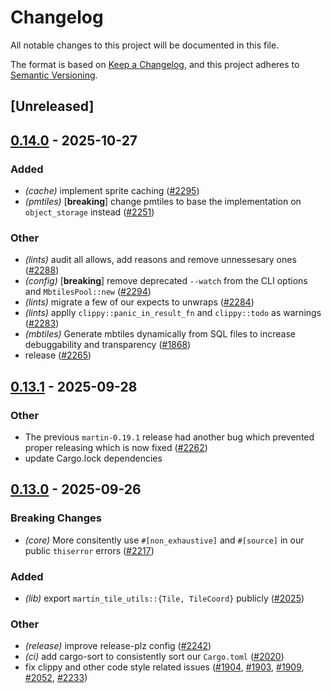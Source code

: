 # Changelog

All notable changes to this project will be documented in this file.

The format is based on [Keep a Changelog](https://keepachangelog.com/en/1.0.0/),
and this project adheres to [Semantic Versioning](https://semver.org/spec/v2.0.0.html).

## [Unreleased]

## [0.14.0](https://github.com/maplibre/martin/compare/mbtiles-v0.13.1...mbtiles-v0.14.0) - 2025-10-27

### Added

- *(cache)* implement sprite caching ([#2295](https://github.com/maplibre/martin/pull/2295))
- *(pmtiles)* [**breaking**] change pmtiles to base the implementation on `object_storage` instead ([#2251](https://github.com/maplibre/martin/pull/2251))

### Other

- *(lints)* audit all allows, add reasons and remove unnessesary ones ([#2288](https://github.com/maplibre/martin/pull/2288))
- *(config)* [**breaking**] remove deprecated `--watch` from the CLI options and `MbtilesPool::new` ([#2294](https://github.com/maplibre/martin/pull/2294))
- *(lints)* migrate a few of our expects to unwraps ([#2284](https://github.com/maplibre/martin/pull/2284))
- *(lints)* applly `clippy::panic_in_result_fn` and `clippy::todo` as warnings ([#2283](https://github.com/maplibre/martin/pull/2283))
- *(mbtiles)* Generate mbtiles dynamically from SQL files to increase debuggability and transparency ([#1868](https://github.com/maplibre/martin/pull/1868))
- release ([#2265](https://github.com/maplibre/martin/pull/2265))

## [0.13.1](https://github.com/maplibre/martin/compare/mbtiles-v0.13.0...mbtiles-v0.13.1) - 2025-09-28

### Other

- The previous `martin-0.19.1` release had another bug which prevented proper releasing which is now fixed ([#2262](https://github.com/maplibre/martin/pull/2262))
- update Cargo.lock dependencies

## [0.13.0](https://github.com/maplibre/martin/compare/mbtiles-v0.12.2...mbtiles-v0.13.0) - 2025-09-26

### Breaking Changes

- *(core)* More consitently use `#[non_exhaustive]` and `#[source]` in our public `thiserror` errors ([#2217](https://github.com/maplibre/martin/pull/2217))

### Added

- *(lib)* export `martin_tile_utils::{Tile, TileCoord}` publicly ([#2025](https://github.com/maplibre/martin/pull/2025))

### Other

- *(release)* improve release-plz config ([#2242](https://github.com/maplibre/martin/pull/2242))
- *(ci)* add cargo-sort to consistently sort our `Cargo.toml` ([#2020](https://github.com/maplibre/martin/pull/2020))
- fix clippy and other code style related issues ([#1904](https://github.com/maplibre/martin/pull/1904), [#1903](https://github.com/maplibre/martin/pull/1903), [#1909](https://github.com/maplibre/martin/pull/1909), [#2052](https://github.com/maplibre/martin/pull/2052), [#2233](https://github.com/maplibre/martin/pull/2233))
